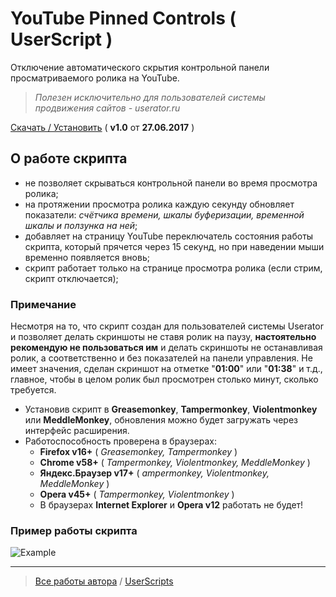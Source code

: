 # YouTube Pinned Controls ( UserScript )
Отключение автоматического скрытия контрольной панели просматриваемого ролика на YouTube.  
> _Полезен исключительно для пользователей системы продвижения сайтов - userator.ru_

[Скачать / Установить](https://github.com/Eric-Draven/userscripts/raw/master/yt-pinned-controls/yt-pinned-controls.user.js) ( **v1.0** от **27.06.2017** )

## О работе скрипта
* не позволяет скрываться контрольной панели во время просмотра ролика;
* на протяжении просмотра ролика каждую секунду обновляет показатели: _счётчика времени, шкалы буферизации, временной шкалы и ползунка на ней_;
* добавляет на страницу YouTube переключатель состояния работы скрипта, который прячется через 15 секунд, но при наведении мыши временно появляется вновь;
* скрипт работает только на странице просмотра ролика (если стрим, скрипт отключается);

### Примечание
Несмотря на то, что скрипт создан для пользователей системы Userator и позволяет делать скриншоты не ставя ролик на паузу, **настоятельно рекомендую не пользоваться им** и делать скриншоты не останавливая ролик, а соответственно и без показателей на панели управления. Не имеет значения, сделан скриншот на отметке "**01:00**" или "**01:38**" и т.д., главное, чтобы в целом ролик был просмотрен столько минут, сколько требуется.

* Установив скрипт в **Greasemonkey**, **Tampermonkey**, **Violentmonkey** или **MeddleMonkey**, обновления можно будет загружать через интерфейс расширения.
* Работоспособность проверена в браузерах:
    * **Firefox v16+** ( _Greasemonkey, Tampermonkey_ )
    * **Chrome v58+** ( _Tampermonkey, Violentmonkey, MeddleMonkey_ )
    * **Яндекс.Браузер v17+** ( _ampermonkey, Violentmonkey, MeddleMonkey_ )
    * **Opera v45+** ( _Tampermonkey, Violentmonkey_ )
    * В браузерах **Internet Explorer** и **Opera v12** работать не будет!
    
### Пример работы скрипта
![Example](https://github.com/Eric-Draven/userscripts/raw/master/yt-pinned-controls/images/example.gif)

---
> [Все работы автора](https://github.com/Eric-Draven?tab=repositories) / [UserScripts](https://github.com/Eric-Draven/userscripts)
